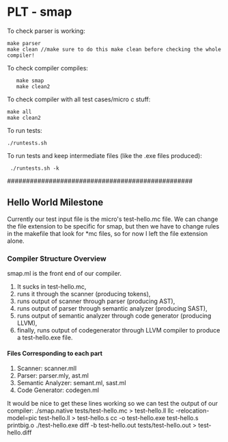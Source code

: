 # PLT - smap

To check parser is working:

    make parser
    make clean //make sure to do this make clean before checking the whole compiler!

To check compiler compiles:
 

       make smap
       make clean2


To check compiler with all test cases/micro c stuff:

    make all
    make clean2

To run tests:

    ./runtests.sh

To run tests and keep intermediate files (like the .exe files produced):

     ./runtests.sh -k

#################################################
## Hello World Milestone

Currently our test input file is the micro's test-hello.mc file.
We can change the file extension to be specific for smap, but then we have to change rules in the makefile that look for *mc files, so for now I left the file extension alone.
### Compiler Structure Overview
smap.ml is the front end of our compiler.
1. It sucks in test-hello.mc, 
2. runs it through the scanner (producing tokens), 
3. runs output of scanner through parser (producing AST),
4. runs output of parser through semantic analyzer (producing SAST),
5. runs output of semantic analyzer through code generator (producing LLVM),
6. finally, runs output of codegenerator through LLVM compiler to produce a test-hello.exe file.
#### Files Corresponding to each part
1. Scanner: scanner.mll
2. Parser: parser.mly, ast.ml
4. Semantic Analyzer: semant.ml, sast.ml
5. Code Generator: codegen.ml

It would be nice to get these lines working so we can test the output of our compiler:
./smap.native tests/test-hello.mc > test-hello.ll
llc -relocation-model=pic test-hello.ll > test-hello.s
cc -o test-hello.exe test-hello.s printbig.o
./test-hello.exe
diff -b test-hello.out tests/test-hello.out > test-hello.diff

